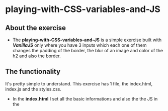 # playing-with-CSS-variables-and-JS

## About the exercise

- The **playing-with-CSS-variables-and-JS** is a simple exercise built with **_VanillaJS_** only where you have 3 inputs which each one of them changes the padding of the border, the blur of an image and color of the h2 and also the border.

## The functionality

It's pretty simple to understand. 
This exercise has 1 file, the index.html, index.js and the styles.css.
- In the **index.html** I set all the basic informations and also the the JS in the <script> tag, over there you will see a function which controls the functionality of the three inputs.

## Getting started

1. Installation

- Clone the repo

      git clone https://github.com/euguilhermegirardi/playing-with-CSS-variables-and-JS.git
      
2. Open the file

- Open the html file.


## Contributing

1.  Fork the project
2.  Create your feature branch (`git checkout -b feature/AmazingFeature`)
3.  Commit your changes (`git commit -m 'Add some AmazingFeature'`)
4.  Push to the branch (`git push origin feature/AmazingFeature`)
5.  Open a pull request
